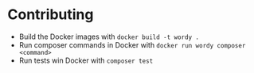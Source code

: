 # Contributing
- Build the Docker images with `docker build -t wordy .`
- Run composer commands in Docker with `docker run wordy composer <command>`
- Run tests win Docker with `composer test`